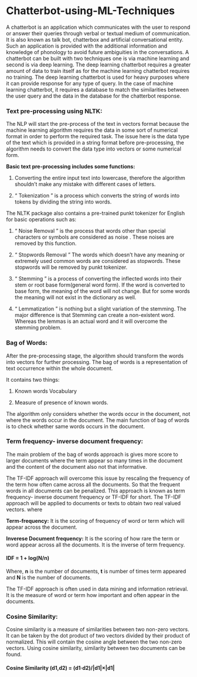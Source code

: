 # Chatterbot-using-ML-Techniques

A chatterbot is an application which communicates with the user to respond or answer their queries through verbal or textual medium of communication. It is also known as talk bot, chatterbox and artificial conversational entity. Such an application is provided with the additional information and knowledge of phonology to avoid future ambiguities in the conversations. 
A chatterbot can be built with two techniques one is via machine learning and second is via deep learning. The deep learning chatterbot requires a greater amount of data to train itself as for the machine learning chatterbot requires no training. The deep learning chatterbot is used for heavy purposes where it can provide response for any type of query. In the case of machine learning chatterbot, it requires a database to match the similarities between the user query and the data in the database for the chatterbot response.

### Text pre-processing using NLTK:
The NLP will start the pre-process of the text in vectors format because the machine learning algorithm requires the data in some sort of numerical format in order to perform the required task. The issue here is the data type of the text which is provided in a string format before pre-processing, the algorithm needs to convert the data type into vectors or some numerical form.

**Basic text pre-processing includes some functions:**

1. Converting the entire input text into lowercase, therefore the algorithm shouldn’t make any mistake with different cases of letters.

2. “ Tokenization ” is a process which converts the string of words into tokens by dividing the string into words.

The NLTK package also contains a pre-trained punkt tokenizer for English for basic operations such as:

1.  “ Noise Removal ” is the process that words other than special characters or symbols are considered as noise . These noises are removed by this function.

2.  “ Stopwords Removal ” The words which doesn’t have any meaning or extremely used common words are considered as stopwords. These stopwords will be removed by punkt tokenizer.

3. “ Stemming ” is a process of converting the inflected words into their stem or root base form(general word form). If the word is converted to base form, the meaning of the word will not change. But for some words the meaning will not exist in the dictionary as well.

4. “ Lemmatization ” is nothing but a slight variation of the stemming. The major difference is that Stemming can create a non-existent word. Whereas the lemmas is an actual word and it will overcome the stemming problem.

### Bag of Words:

After the pre-processing stage, the algorithm should transform the words into vectors for further processing. The bag of words is a representation of text occurrence within the whole document.

It contains two things:

1.  Known words Vocabulary

2. Measure of presence of known words.


The algorithm only considers whether the words occur in the document, not where the words occur in the document. The main function of bag of words is to check whether same words occurs in the document.


### Term frequency- inverse document frequency:

The main problem of the bag of words approach is gives more score to larger documents where the term appear so many times in the document and the content of the document also not that informative.

The TF-IDF approach will overcome this issue by rescaling the frequency of the term how often came across all the documents. So that the frequent words in all documents can be penalized. This approach is known as term frequency- inverse document frequency or TF-IDF for short. The TF-IDF approach will be applied to documents or texts to obtain two real valued vectors. where

**Term-frequency:**
It is the scoring of frequency of word or term which will appear across the document.

**Inverese Document frequency:**
It is the scoring of how rare the term or word appear across all the documents. It is the inverse of term frequency.

####                                                             IDF = 1 + log(N/n)

Where, **n** is the number of documents, **t** is number of times term appeared and **N** is the number of documents.

The TF-IDF approach is often used in data mining and information retrieval. It is the measure of word or term how important and often appear in the documents.

### Cosine Similarity:

Cosine similarity is a measure of similarities between two non-zero vectors. It can be taken by the dot product of two vectors divided by their product of normalized. This will contain the cosine angle between the two non-zero vectors. Using cosine similarity, similarity between two documents can be found.

#### Cosine Similarity (d1,d2) = (d1·d2)/|d1|×|d1|








